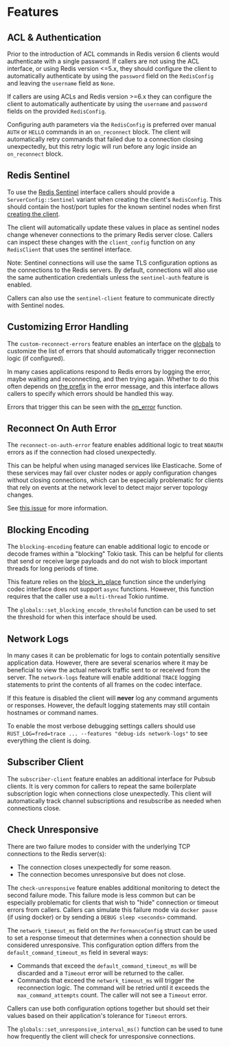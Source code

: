 Features
========

## ACL & Authentication

Prior to the introduction of ACL commands in Redis version 6 clients would authenticate with a single password. If callers are not using the ACL interface, or using Redis version <=5.x, they should configure the client to automatically authenticate by using the `password` field on the `RedisConfig` and leaving the `username` field as `None`.

If callers are using ACLs and Redis version >=6.x they can configure the client to automatically authenticate by using the `username` and `password` fields on the provided `RedisConfig`.

Configuring auth parameters via the `RedisConfig` is preferred over manual `AUTH` or `HELLO` commands in an `on_reconnect` block. The client will automatically retry commands that failed due to a connection closing unexpectedly, but this retry logic will run before any logic inside an `on_reconnect` block.

## Redis Sentinel

To use the [Redis Sentinel](https://redis.io/topics/sentinel) interface callers should provide a `ServerConfig::Sentinel` variant when creating the client's `RedisConfig`. This should contain the host/port tuples for the known sentinel nodes when first [creating the client](https://redis.io/topics/sentinel-clients).

The client will automatically update these values in place as sentinel nodes change whenever connections to the primary Redis server close. Callers can inspect these changes with the `client_config` function on any `RedisClient` that uses the sentinel interface.

Note: Sentinel connections will use the same TLS configuration options as the connections to the Redis servers. By default, connections will also use the same authentication credentials unless the `sentinel-auth` feature is enabled.

Callers can also use the `sentinel-client` feature to communicate directly with Sentinel nodes.

## Customizing Error Handling

The `custom-reconnect-errors` feature enables an interface on the [globals](src/modules/globals.rs) to customize the list of errors that should automatically trigger reconnection logic (if configured).

In many cases applications respond to Redis errors by logging the error, maybe waiting and reconnecting, and then trying again. Whether to do this often depends on [the prefix](https://github.com/redis/redis/blob/66002530466a45bce85e4930364f1b153c44840b/src/server.c#L2998-L3031) in the error message, and this interface allows callers to specify which errors should be handled this way.

Errors that trigger this can be seen with the [on_error](https://docs.rs/fred/*/fred/client/struct.RedisClient.html#method.on_error) function. 

## Reconnect On Auth Error

The `reconnect-on-auth-error` feature enables additional logic to treat `NOAUTH` errors as if the connection had closed unexpectedly. 

This can be helpful when using managed services like Elasticache. Some of these services may fail over cluster nodes or apply configuration changes without closing connections, which can be especially problematic for clients that rely on events at the network level to detect major server topology changes. 

See [this issue](https://github.com/StackExchange/StackExchange.Redis/issues/1273#issuecomment-651823824) for more information.

## Blocking Encoding

The `blocking-encoding` feature can enable additional logic to encode or decode frames within a "blocking" Tokio task. This can be helpful for clients that send or receive large payloads and do not wish to block important threads for long periods of time. 

This feature relies on the [block_in_place](https://docs.rs/tokio/latest/tokio/task/fn.block_in_place.html) function since the underlying codec interface does not support `async` functions. However, this function requires that the caller use a `multi-thread` Tokio runtime. 

The `globals::set_blocking_encode_threshold` function can be used to set the threshold for when this interface should be used. 

## Network Logs

In many cases it can be problematic for logs to contain potentially sensitive application data. However, there are several scenarios where it may be beneficial to view the actual network traffic sent to or received from the server. The `network-logs` feature will enable additional `TRACE` logging statements to print the contents of all frames on the codec interface.

If this feature is disabled the client will **never** log any command arguments or responses. However, the default logging statements may still contain hostnames or command names.

To enable the most verbose debugging settings callers should use `RUST_LOG=fred=trace ... --features "debug-ids network-logs"` to see everything the client is doing.

## Subscriber Client

The `subscriber-client` feature enables an additional interface for Pubsub clients. It is very common for callers to repeat the same boilerplate subscription logic when connections close unexpectedly. This client will automatically track channel subscriptions and resubscribe as needed when connections close. 

## Check Unresponsive

There are two failure modes to consider with the underlying TCP connections to the Redis server(s):

* The connection closes unexpectedly for some reason.
* The connection becomes unresponsive but does not close.

The `check-unresponsive` feature enables additional monitoring to detect the second failure mode. This failure mode is less common but can be especially problematic for clients that wish to "hide" connection or timeout errors from callers. Callers can simulate this failure mode via `docker pause` (if using docker) or by sending a `DEBUG sleep <seconds>` command. 

The `network_timeout_ms` field on the `PerformanceConfig` struct can be used to set a response timeout that determines when a connection should be considered unresponsive. This configuration option differs from the `default_command_timeout_ms` field in several ways:

* Commands that exceed the `default_command_timeout_ms` will be discarded and a `Timeout` error will be returned to the caller. 
* Commands that exceed the `network_timeout_ms` will trigger the reconnection logic. The command will be retried until it exceeds the `max_command_attempts` count. The caller will not see a `Timeout` error.

Callers can use both configuration options together but should set their values based on their application's tolerance for `Timeout` errors.

The `globals::set_unresponsive_interval_ms()` function can be used to tune how frequently the client will check for unresponsive connections.